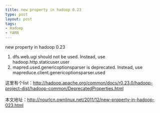 ```yaml
--- 
title: new property in hadoop 0.23
type: post
layout: post
tags: 
- Hadoop
- YARN
---
```

new property in hadoop 0.23<br /><ol><li>dfs.web.ugi should not be used. Instead, use hadoop.http.staticuser.user</li><li>mapred.used.genericoptionsparser is deprecated. Instead, use mapreduce.client.genericoptionsparser.used </li></ol>这里有个list：<a href="http://hadoop.apache.org/common/docs/r0.23.0/hadoop-project-dist/hadoop-common/DeprecatedProperties.html">http://hadoop.apache.org/common/docs/r0.23.0/hadoop-project-dist/hadoop-common/DeprecatedProperties.html</a><br /><br />本文地址：<a href="http://nourlcn.ownlinux.net/2011/12/new-property-in-hadoop-023.html">http://nourlcn.ownlinux.net/2011/12/new-property-in-hadoop-023.html</a><br /><ol></ol>
